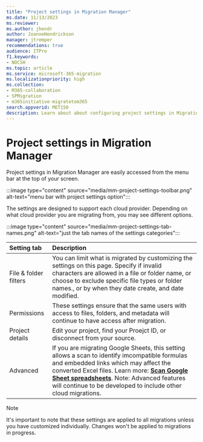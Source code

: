 ```yaml
---
title: "Project settings in Migration Manager"
ms.date: 11/13/2023
ms.reviewer: 
ms.author: jhendr
author: JoanneHendrickson
manager: jtremper
recommendations: true
audience: ITPro
f1.keywords:
- NOCSH
ms.topic: article
ms.service: microsoft-365-migration
ms.localizationpriority: high
ms.collection: 
- M365-collaboration
- SPMigration
- m365initiative-migratetom365
search.appverid: MET150
description: Learn about about configuring project settings in Migration Manager.
---
```


# Project settings in Migration Manager

Project settings in Migration Manager are easily accessed from the menu bar at the top of your screen.

:::image type="content" source="media/mm-project-settings-toolbar.png" alt-text="menu bar with project settings option":::

The settings are designed to support each cloud provider. Depending on what cloud provider you are migrating from, you may see different options.

:::image type="content" source="media/mm-project-settings-tab-names.png" alt-text="just the tab names of the settings categories":::

|Setting tab|Description|
|:-----|:-----|
|File & folder filters|You can limit what is migrated by customizing the settings on this page. Specify if invalid characters are allowed in a file or folder name, or choose to exclude specific file types or folder names., or by when they date create, and date modified.|
|Permissions|These settings ensure that the same users with access to files, folders, and metadata will continue to have access after migration.|
|Project details|Edit your project, find your Proejct ID, or disconnect from your source.|
|Advanced|If you are migrating Google Sheets, this setting allows a scan to identify imcompatible formulas and embedded links which may affect the converted Excel files.  Learn more: [**Scan Google Sheet spreadsheets**](mm-google-sheet-scan.md).  Note: Advanced features will continue to be developed to include other cloud migrations.|

>[!Note]
>It's important to note that these settings are applied to all migrations unless you have customized individually. Changes won't be applied to migrations in progress.
